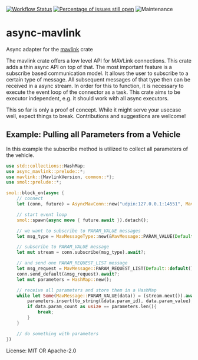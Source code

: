 [![Workflow Status](https://github.com/wucke13/async-mavlink/workflows/main/badge.svg)](https://github.com/wucke13/async-mavlink/actions?query=workflow%3A%22main%22)
[![Percentage of issues still open](https://isitmaintained.com/badge/open/wucke13/async-mavlink.svg)](https://isitmaintained.com/project/wucke13/async-mavlink "Percentage of issues still open")
![Maintenance](https://img.shields.io/badge/maintenance-activly--developed-brightgreen.svg)

# async-mavlink

Async adapter for the [mavlink](https://docs.rs/mavlink/) crate

The mavlink crate offers a low level API for MAVLink connections. This crate adds a thin
async API on top of that. The most important feature is a subscribe based communication model.
It allows the user to subscribe to a certain type of message. All subsequent messages of that
type then can be received in a async stream. In order for this to function, it is necessary to
execute the event loop of the connector as a task. This crate aims to be executor independent,
e.g. it should work with all async executors.

This so far is only a proof of concept. While it might serve your usecase well, expect things
to break. Contributions and suggestions are wellcome!

## Example: Pulling all Parameters from a Vehicle

In this example the subscribe method is utilized to collect all parameters of the vehicle.

```rust
use std::collections::HashMap;
use async_mavlink::prelude::*;
use mavlink::{MavlinkVersion, common::*};
use smol::prelude::*;

smol::block_on(async {
    // connect
    let (conn, future) = AsyncMavConn::new("udpin:127.0.0.1:14551", MavlinkVersion::V1)?;

    // start event loop
    smol::spawn(async move { future.await }).detach();

    // we want to subscribe to PARAM_VALUE messages
    let msg_type = MavMessageType::new(&MavMessage::PARAM_VALUE(Default::default()));

    // subscribe to PARAM_VALUE message
    let mut stream = conn.subscribe(msg_type).await?;

    // and send one PARAM_REQUEST_LIST message
    let msg_request = MavMessage::PARAM_REQUEST_LIST(Default::default());
    conn.send_default(&msg_request).await?;
    let mut parameters = HashMap::new();

    // receive all parameters and store them in a HashMap
    while let Some(MavMessage::PARAM_VALUE(data)) = (stream.next()).await {
        parameters.insert(to_string(&data.param_id), data.param_value);
        if data.param_count as usize == parameters.len(){
            break;
        }
    }

    // do something with parameters
})
```

License: MIT OR Apache-2.0
